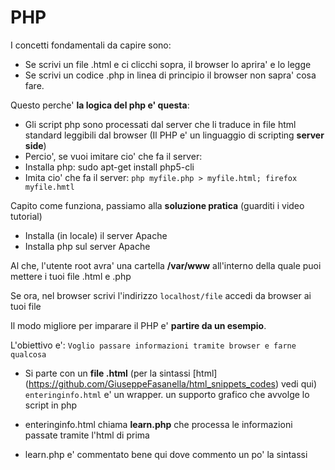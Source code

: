 # PHP
I concetti fondamentali da capire sono:

* Se scrivi un file .html e ci clicchi sopra, il browser lo aprira' e lo legge
* Se scrivi un codice .php in linea di principio il browser non sapra' cosa fare. 

Questo perche' **la logica del php e' questa**:
* Gli script php sono processati dal server che li traduce in file html standard leggibili dal browser (Il PHP e' un linguaggio di scripting **server side**)
* Percio', se vuoi imitare cio' che fa il server:
* Installa php: sudo apt-get install php5-cli
* Imita cio' che fa il server: `php myfile.php > myfile.html; firefox myfile.hmtl`

Capito come funziona, passiamo alla **soluzione pratica** (guarditi i video tutorial)
* Installa (in locale) il server Apache
* Installa php sul server Apache

Al che, l'utente root avra' una cartella **/var/www** all'interno della quale puoi mettere i tuoi file .html e .php

Se ora, nel browser scrivi l'indirizzo `localhost/file` accedi da browser ai tuoi file

Il modo migliore per imparare il PHP e' **partire da un esempio**.

L'obiettivo e': `Voglio passare informazioni tramite browser e farne qualcosa`

* Si parte con un **file .html** (per la sintassi [html] (https://github.com/GiuseppeFasanella/html_snippets_codes) vedi qui) `enteringinfo.html` e' un wrapper. un supporto grafico che avvolge lo script in php

* enteringinfo.html chiama **learn.php** che processa le informazioni passate tramite l'html di prima
* learn.php e' commentato bene qui dove commento un po' la sintassi
